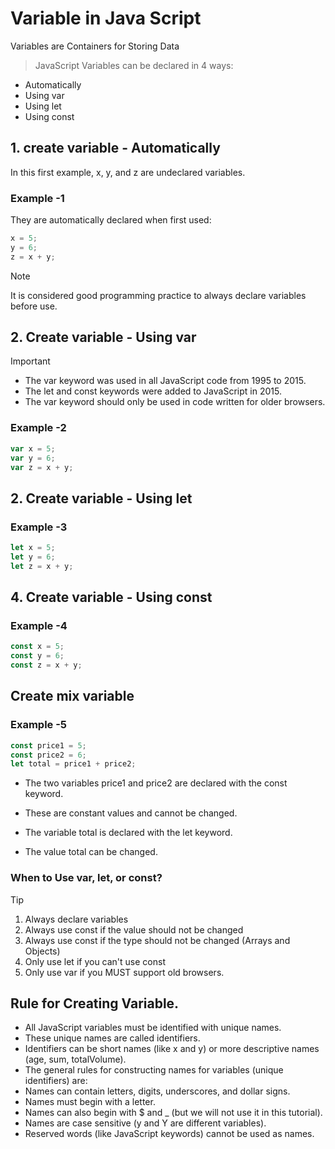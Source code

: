 # Variable in Java Script


Variables are Containers for Storing Data

> JavaScript Variables can be declared in 4 ways:

+ Automatically
+ Using var
+ Using let
+ Using const

## 1. create variable - Automatically 
In this first example, x, y, and z are undeclared variables.
### Example -1 
They are automatically declared when first used:

```js
x = 5;
y = 6;
z = x + y;

```

> [!NOTE]
> It is considered good programming practice to always declare variables before use.


## 2. Create variable - Using var 

> [!IMPORTANT]
> + The var keyword was used in all JavaScript code from 1995 to 2015.
> + The let and const keywords were added to JavaScript in 2015.
> + The var keyword should only be used in code written for older browsers.
### Example -2 
```js
var x = 5;
var y = 6;
var z = x + y;
```

## 2. Create variable - Using let 


### Example -3 
```js
let x = 5;
let y = 6;
let z = x + y;
```


## 4. Create variable - Using const 

### Example -4
```js
const x = 5;
const y = 6;
const z = x + y;
```

## Create mix variable 

### Example -5
```js
const price1 = 5;
const price2 = 6;
let total = price1 + price2;
```



+ The two variables price1 and price2 are declared with the const keyword.

+ These are constant values and cannot be changed.

+ The variable total is declared with the let keyword.

+ The value total can be changed.

### When to Use var, let, or const?
 >[!TIP]
> 1. Always declare variables
> 2. Always use const if the value should not be changed
> 3. Always use const if the type should not be changed (Arrays and Objects)
> 4. Only use let if you can't use const
> 5. Only use var if you MUST support old browsers.



## Rule for Creating Variable. 
+ All JavaScript variables must be identified with unique names.
+ These unique names are called identifiers.
+ Identifiers can be short names (like x and y) or more descriptive names (age, sum, totalVolume).
+ The general rules for constructing names for variables (unique identifiers) are:
+ Names can contain letters, digits, underscores, and dollar signs.
+ Names must begin with a letter.
+ Names can also begin with $ and _ (but we will not use it in this tutorial).
+ Names are case sensitive (y and Y are different variables).
+ Reserved words (like JavaScript keywords) cannot be used as names.












